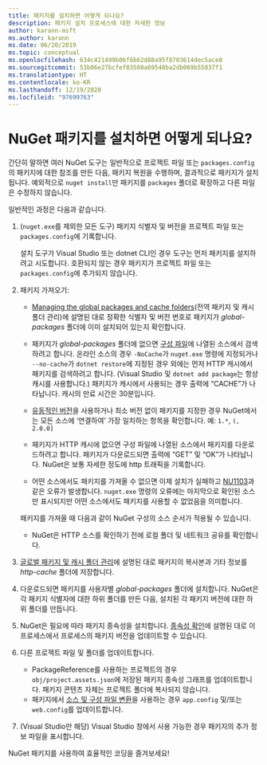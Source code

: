 ```yaml
---
title: 패키지를 설치하면 어떻게 되나요?
description: 패키지 설치 프로세스에 대한 자세한 정보
author: karann-msft
ms.author: karann
ms.date: 06/20/2019
ms.topic: conceptual
ms.openlocfilehash: 634c421499b06f6b62d88a95f8703614dec5ace8
ms.sourcegitcommit: 53b06e27bcfef03500a69548ba2db069b55837f1
ms.translationtype: HT
ms.contentlocale: ko-KR
ms.lasthandoff: 12/19/2020
ms.locfileid: "97699763"
---
```

# <a name="what-happens-when-a-nuget-package-is-installed"></a>NuGet 패키지를 설치하면 어떻게 되나요?

간단히 말하면 여러 NuGet 도구는 일반적으로 프로젝트 파일 또는 `packages.config`의 패키지에 대한 참조를 만든 다음, 패키지 복원을 수행하며, 결과적으로 패키지가 설치됩니다. 예외적으로 `nuget install`만 패키지를 `packages` 폴더로 확장하고 다른 파일은 수정하지 않습니다.

일반적인 과정은 다음과 같습니다.

1. (`nuget.exe`를 제외한 모든 도구) 패키지 식별자 및 버전을 프로젝트 파일 또는 `packages.config`에 기록합니다.

   설치 도구가 Visual Studio 또는 dotnet CLI인 경우 도구는 먼저 패키지를 설치하려고 시도합니다. 호환되지 않는 경우 패키지가 프로젝트 파일 또는 `packages.config`에 추가되지 않습니다.

2. 패키지 가져오기:
   - [Managing the global packages and cache folders](../consume-packages/managing-the-global-packages-and-cache-folders.md)(전역 패키지 및 캐시 폴더 관리)에 설명된 대로 정확한 식별자 및 버전 번호로 패키지가 *global-packages* 폴더에 이미 설치되어 있는지 확인합니다.

   - 패키지가 *global-packages* 폴더에 없으면 [구성 파일](../consume-packages/Configuring-NuGet-Behavior.md)에 나열된 소스에서 검색하려고 합니다. 온라인 소스의 경우 `-NoCache`가 `nuget.exe` 명령에 지정되거나 `--no-cache`가 `dotnet restore`에 지정된 경우 외에는 먼저 HTTP 캐시에서 패키지를 검색하려고 합니다. (Visual Studio 및 `dotnet add package`는 항상 캐시를 사용합니다.) 패키지가 캐시에서 사용되는 경우 출력에 “CACHE”가 나타납니다. 캐시의 만료 시간은 30분입니다.

   - [유동적인 버전](../consume-packages/Package-References-in-Project-Files.md#floating-versions)을 사용하거나 최소 버전 없이 패키지를 지정한 경우 NuGet에서는 모든 소스에 ‘연결하여’ 가장 일치하는 항목을 확인합니다.
   예: `1.*`, `(, 2.0.0]`

   - 패키지가 HTTP 캐시에 없으면 구성 파일에 나열된 소스에서 패키지를 다운로드하려고 합니다. 패키지가 다운로드되면 출력에 “GET” 및 “OK”가 나타납니다. NuGet은 보통 자세한 정도에 http 트래픽을 기록합니다.

   - 어떤 소스에서도 패키지를 가져올 수 없으면 이제 설치가 실패하고 [NU1103](../reference/errors-and-warnings/NU1103.md)과 같은 오류가 발생합니다. `nuget.exe` 명령의 오류에는 마지막으로 확인된 소스만 표시되지만 어떤 소스에서도 패키지를 사용할 수 없었음을 의미합니다.

   패키지를 가져올 때 다음과 같이 NuGet 구성의 소스 순서가 적용될 수 있습니다.

   - NuGet은 HTTP 소스를 확인하기 전에 로컬 폴더 및 네트워크 공유를 확인합니다.

3. [글로벌 패키지 및 캐시 폴더 관리](../consume-packages/managing-the-global-packages-and-cache-folders.md)에 설명된 대로 패키지의 복사본과 기타 정보를 *http-cache* 폴더에 저장합니다.

4. 다운로드되면 패키지를 사용자별 *global-packages* 폴더에 설치합니다. NuGet은 각 패키지 식별자에 대한 하위 폴더를 만든 다음, 설치된 각 패키지 버전에 대한 하위 폴더를 만듭니다.

5. NuGet은 필요에 따라 패키지 종속성을 설치합니다. [종속성 확인](../concepts/dependency-resolution.md)에 설명된 대로 이 프로세스에서 프로세스의 패키지 버전을 업데이트할 수 있습니다.

6. 다른 프로젝트 파일 및 폴더를 업데이트합니다.

    - PackageReference를 사용하는 프로젝트의 경우 `obj/project.assets.json`에 저장된 패키지 종속성 그래프를 업데이트합니다. 패키지 콘텐츠 자체는 프로젝트 폴더에 복사되지 않습니다.
    - 패키지에서 [소스 및 구성 파일 변환](../create-packages/source-and-config-file-transformations.md)을 사용하는 경우 `app.config` 및/또는 `web.config`를 업데이트합니다.

7. (Visual Studio만 해당) Visual Studio 창에서 사용 가능한 경우 패키지의 추가 정보 파일을 표시합니다.

NuGet 패키지를 사용하여 효율적인 코딩을 즐겨보세요!
